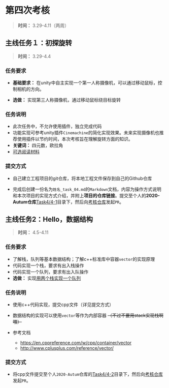 # 第四次考核

> **时间：** 3.29-4.11（两周）

## 主线任务１：初探旋转

> **时间：** 3.29-4.4

### 任务要求

- **基础要求：** 在unity中自主实现一个第一人称摄像机，可以通过移动鼠标，控制相机的方向。

- **选做：** 实现第三人称摄像机，通过移动鼠标绕目标旋转

### 任务说明

- 此次任务中，不允许使用插件，独立完成代码
- 功能实现可参考unity插件`Cinemachine`的简化实现效果。未来实现摄像机也推荐使用插件以节约时间，本次考核旨在理解旋转方面的知识。
- **关键词：** 四元数，欧拉角
- [可选阅读材料](./pdf/quaternion.pdf)

### 提交方式

- 自己建立工程项目的git仓库，将本地工程文件保存到自己的Github仓库

- 完成后创建一份名为`姓名_task_04.md`的`Markdown`文档，内容为操作方式说明和本次项目的实现方式介绍，并附上**项目的仓库链接**。提交至个人的**2020-Autum仓库**[Task4/4-1](../Task4/4-1)目录下，然后向[考核仓库](https://github.com/yunmengzestudio/2020-Autumn)发起`PR`。

## 主线任务2：Hello，数据结构

> **时间：** 4.5-4.11

### 任务要求

- 了解栈，队列等基本数据结构；了解c++标准库中容器`vector`的实现原理
- 代码实现一个栈，要求有出入栈操作
- 代码实现一个队列，要求有出入队操作
- **选做：** 实现<u>用两个栈实现一个队列</u>

### 任务说明

- 使用c++代码实现，提交cpp文件（详见提交方式）

- 数据结构的实现可以使用`vector`等作为内部容器 ~~（不过不要用stack实现栈啊喂）~~ 
- 参考文档
  - https://en.cppreference.com/w/cpp/container/vector
  - http://www.cplusplus.com/reference/vector/

### 提交方式

- 将cpp文件提交至个人`2020-Autum`仓库的[Task4/4-2](../Task4/4-2)目录下，然后向[考核仓库](https://github.com/yunmengzestudio/2020-Autumn)发起`PR`。

